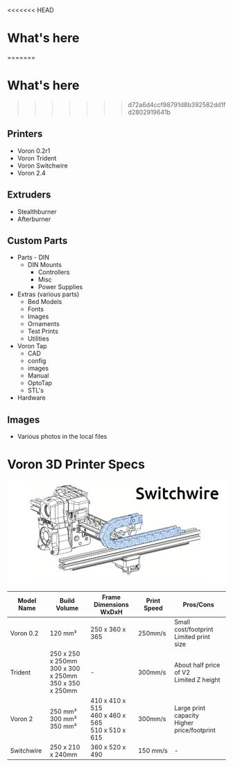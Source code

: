 <<<<<<< HEAD
 # What's here
=======
# What's here
>>>>>>> d72a6d4ccf98791d8b392582dd1fd2802919641b

## Printers  
   * Voron 0.2r1
   * Voron Trident
   * Voron Switchwire 
   * Voron 2.4

## Extruders  
   * Stealthburner
   * Afterburner 

## Custom Parts  
   * Parts - DIN  
      *  DIN Mounts  
         * Controllers
         * Misc
         * Power Supplies
   * Extras (various parts)  
      * Bed Models
      * Fonts
      * Images
      * Ornaments
      * Test Prints
      * Utilities
   * Voron Tap  
      * CAD
      * config
      * images
      * Manual
      * OptoTap
      * STL's
   * Hardware

## Images  
   * Various photos in the local files

# Voron 3D Printer Specs

<img src="images/iso-v.webp" title="Voron Specs" />

| Model Name | Build Volume | Frame Dimensions<br> WxDxH | Print Speed | Pros/Cons |
|------------|--------------|------------|-------------|--------------|
| Voron 0.2 |  120 mm³ | 250 x 360 x 365 | 250mm/s | Small cost/footprint<br> Limited print size |
| Trident | 250 x 250 x 250mm<br>300 x 300 x 250mm<br>350 x 350 x 250mm | - | 300mm/s |About half price of V2<br>Limited Z height |
| Voron 2 | 250 mm³ <br> 300 mm³ <br> 350 mm³  | 410 x 410 x 515<br> 460 x 460 x 565<br> 510 x 510 x 615 | 300mm/s | Large print capacity<br> Higher price/footprint |
| Switchwire | 250 x 210 x 240mm | 360 x 520 x 490 | 150 mm/s  | - |
